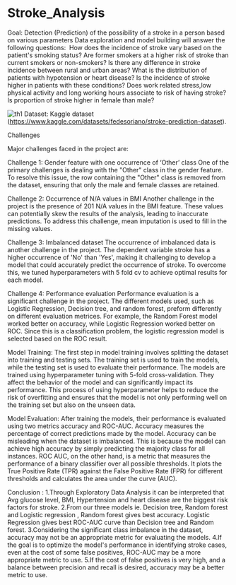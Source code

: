 # Stroke_Analysis
Goal: Detection (Prediction) of the possibility of a stroke in a person based on various parameters
Data exploration and model building will answer the following questions: 
How does the incidence of stroke vary based on the patient's smoking status? Are former smokers at a higher risk of stroke than current smokers or non-smokers?
Is there any difference in stroke incidence between rural and urban areas?
What is the distribution of patients with hypotension or heart disease? Is the incidence of stroke higher in patients with these conditions?
Does work related stress,low physical activity and long working hours associate to risk of having stroke?
Is proportion of stroke higher in female than male?


![th1](https://images.ctfassets.net/yixw23k2v6vo/3WpTUk6z52hVzvtTsPaWT/ef7c4d18a15e79f3d3533355ae380411/iStock-1168179082.jpg)
Dataset:
Kaggle dataset (https://www.kaggle.com/datasets/fedesoriano/stroke-prediction-dataset). 


Challenges 

Major challenges faced in the project are: 

Challenge 1: Gender feature with one occurrence of ‘Other’ class
One of the primary challenges is dealing with the "Other" class in the gender feature. To resolve this issue, the row containing the "Other" class is removed from the dataset, ensuring that only the male and female classes are retained.

Challenge 2: Occurrence of N/A values in BMI
Another challenge in the project is the presence of 201 N/A values in the BMI feature. These values can potentially skew the results of the analysis, leading to inaccurate predictions. To address this challenge, mean imputation is used to fill in the missing values.

Challenge 3: Imbalanced dataset
The occurrence of imbalanced data is another challenge in the project. The dependent variable stroke has a higher occurrence of 'No' than 'Yes', making it challenging to develop a model that could accurately predict the occurrence of stroke. To overcome this, we tuned hyperparameters with 5 fold cv to achieve optimal results for each model.

Challenge 4: Performance evaluation
Performance evaluation is a significant challenge in the project. The different models used, such as Logistic Regression, Decision tree, and random forest, preform differently on different evaluation metrices. For example, the Random Forest model worked better on accuracy, while Logistic Regression worked better on ROC. Since this is a classification problem, the logistic regression model is selected based on the ROC result.


Model Training:
The first step in model training involves splitting the dataset into training and testing sets. The training set is used to train the models, while the testing set is used to evaluate their performance. The models are trained using hyperparameter tuning with 5-fold cross-validation. They affect the behavior of the model and can significantly impact its performance. This process of using hyperparameter helps to reduce the risk of overfitting and ensures that the model is not only performing well on the training set but also on the unseen data.

Model Evaluation:
After training the models, their performance is evaluated using two metrics accuracy and ROC-AUC. Accuracy measures the percentage of correct predictions made by the model. Accuracy can be misleading when the dataset is imbalanced. This is because the model can achieve high accuracy by simply predicting the majority class for all instances. ROC AUC, on the other hand, is a metric that measures the performance of a binary classifier over all possible thresholds. It plots the True Positive Rate (TPR) against the False Positive Rate (FPR) for different thresholds and calculates the area under the curve (AUC).

Conclusion :
1.Through Exploratory Data Analysis it can be interpreted that Avg glucose level, BMI, Hypertension and heart disease are the biggest risk factors for stroke.
2.From our three models ie. Decision tree, Random forest and Logistic regression , Random forest gives best accuracy.
Logistic Regression gives best ROC-AUC curve than Decision tree and Random forest.
3.Considering the significant class imbalance in the dataset, accuracy may not be an appropriate metric for evaluating the models. 
4.If the goal is to optimize the model's performance in identifying stroke cases, even at the cost of some false positives, ROC-AUC may be a more appropriate metric to use. 
5.If the cost of false positives is very high, and a balance between precision and recall is desired, accuracy may be a better metric to use.



